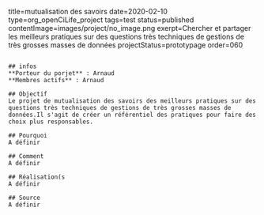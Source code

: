 title=mutualisation des savoirs
date=2020-02-10
type=org_openCiLife_project
tags=test
status=published
contentImage=images/project/no_image.png
exerpt=Chercher et partager les meilleurs pratiques sur des questions très techniques de gestions de très grosses masses de données
projectStatus=prototypage
order=060
~~~~~~

## infos 
**Porteur du porjet** : Arnaud
**Membres actifs** : Arnaud

## Objectif
Le projet de mutualisation des savoirs des meilleurs pratiques sur des questions très techniques de gestions de très grosses masses de données.Il s'agit de créer un référentiel des pratiques pour faire des choix plus responsables.

## Pourquoi
A définir

## Comment
A définir

## Réalisation(s
A définir

## Source
A définir 